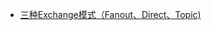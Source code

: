* [三种Exchange模式（Fanout、Direct、Topic)](https://blog.csdn.net/u013045437/article/details/71710067)




